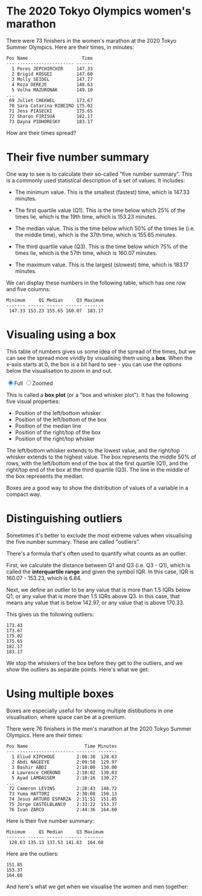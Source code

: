 # The 2020 Tokyo Olympics women's marathon

There were 73 finishers in the women's marathon at the 2020 Tokyo Summer Olympics. Here are their times, in minutes:

```
Pos Name                    Time
--- --------------------- ------
  1 Peres JEPCHIRCHIR     147.33
  2 Brigid KOSGEI         147.60
  3 Molly SEIDEL          147.77
  4 Roza DEREJE           148.63
  5 Volha MAZURONAK       149.10
...
 69 Juliet CHEKWEL        173.67
 70 Sara Catarina RIBEIRO 175.02
 71 Jess PIASECKI         175.65
 72 Sharon FIRISUA        182.17
 73 Dayna PIDHORESKY      183.17
```

How are their times spread?

# Their five number summary

One way to see is to calculate their so-called "five number summary". This is a commonly used statistical description of a set of values. It includes: 

- The minimum value. This is the smallest (fastest) time, which is 147.33 minutes.

- The first quartile value (Q1). This is the time below which 25% of the times lie, which is the 19th time, which is 153.23 minutes.

- The median value. This is the time below which 50% of the times lie (i.e. the middle time), which is the 37th time, which is 155.65 minutes. 

- The third quartile value (Q3). This is the time below which 75% of the times lie, which is the 57th time, which is 160.07 minutes.

- The maximum value. This is the largest (slowest) time, which is 183.17 minutes.

We can display these numbers in the following table, which has one row and five columns:

```
Minimum     Q1 Median     Q3 Maximum
------- ------ ------ ------ -------
 147.33 153.23 155.65 160.07  183.17
```

# Visualing using a box

This table of numbers gives us some idea of the spread of the times, but we can see the spread more vividly by visualising them using a **box**. When the x-axis starts at 0, the box is a bit hard to see - you can use the options below the visualisation to zoom in and out. 

<div id="chart"></div>
<script src="https://code.highcharts.com/highcharts-more.js"></script>
<script>
  let chart = Highcharts.chart("chart", {
    chart: {type: 'boxplot', inverted: true},
    title: {text: "Distribution of Times in the Tokyo 2020 Women's Marathon"},
    legend: {enabled: false},
    xAxis: {visible: false},
    yAxis: {min: 0, max: 200, title: {text: 'Finishing time (minutes)'}},
    series: [{
      data: [{low: 147.33, q1: 153.23, median: 155.65, q3: 160.07, high: 183.17}]
    }]
  });
</script>
<label onclick="chart.update({yAxis: {min: 0, max: 200}})"><input type="radio" name="chart" checked/>Full</label>
<label onclick="chart.update({yAxis: {min: 140, max: 190}})"><input type="radio" name="chart" />Zoomed</label>

This is called a **box plot** (or a "box and whisker plot"). It has the following five visual properties: 

- Position of the left/bottom whisker
- Position of the left/bottom of the box
- Position of the median line
- Position of the right/top of the box
- Position of the right/top whisker

The left/bottom whisker extends to the lowest value, and the right/top whisker extends to the highest value. The box represents the middle 50% of rows, with the left/bottom end of the box at the first quartile (Q1), and the right/top end of the box at the third quartile (Q3). The line in the middle of the box represents the median.

Boxes are a good way to show the distribution of values of a variable in a compact way.

# Distinguishing outliers

Sometimes it's better to exclude the most extreme values when visualising the five number summary. These are called "outliers".

There's a formula that's often used to quantify what counts as an outlier.

First, we calculate the distance between Q1 and Q3 (i.e. Q3 - Q1), which is called the **interquartile range** and given the symbol IQR. In this case, IQR is 160.07 - 153.23, which is 6.84.

Next, we define an outlier to be any value that is more than 1.5 IQRs below Q1, or any value that is more than 1.5 IQRs above Q3. In this case, that means any value that is below 142.97, or any value that is above 170.33.

This gives us the following outliers:

```
173.43
173.67
175.02
175.65
182.17
183.17
```

We stop the whiskers of the box before they get to the outliers, and we show the outliers as separate points. Here's what we get:

<div id="outliers"></div>
<script src="https://code.highcharts.com/highcharts-more.js"></script>
<script>
  Highcharts.chart("outliers", {
    chart: {inverted: true},
    title: {text: "Distribution of Times in the Tokyo 2020 Women's Marathon"},
    legend: {enabled: false},
    xAxis: {visible: false},
    yAxis: {min: 120, max: 200, title: {text: 'Finishing time (minutes)'}},
    series: [{
      type: "boxplot",
      data: [{low: 147.33, q1: 153.23, median: 155.65, q3: 160.07, high: 169.35}]
    },{
      type: "scatter",
      data: [[0, 173.43], [0, 173.67], [0, 175.02], [0, 175.65], [0, 182.17], [0, 183.17]],
    }]
  });
</script>

# Using multiple boxes

Boxes are especially useful for showing multiple distibutions in one visualisation, where space can be at a premium.

There were 76 finishers in the men's marathon at the 2020 Tokyo Summer Olympics. Here are their times:

```
Pos Name                     Time Minutes
--- --------------------- ------- -------
  1 Eliud KIPCHOGE        2:08:38  128.63
  2 Abdi NAGEEYE          2:09:58  129.97
  3 Bashir ABDI           2:10:00  130.00
  4 Lawrence CHERONO      2:10:02  130.03
  5 Ayad LAMDASSEM        2:10:16  130.27
...
 72 Cameron LEVINS	      2:28:43  148.72
 73 Yuma HATTORI          2:30:08  150.13
 74 Jesus ARTURO ESPARZA  2:31:51  151.85
 75 Jorge CASTELBLANCO	  2:33:22  153.37
 76 Ivan ZARCO	          2:44:36  164.60
```

Here is their five number summary:

```
Minimum     Q1 Median     Q3 Maximum
------- ------ ------ ------ -------
 128.63 135.13 137.53 141.63  164.60
```

Here are the outliers:

```
151.85
153.37
164.60
```

And here's what we get when we visualise the women and men together:

<div id="both"></div>
<script src="https://code.highcharts.com/highcharts-more.js"></script>
<script>
  Highcharts.chart("both", {
    chart: {inverted: true},
    title: {text: "Distribution of Times in the Tokyo 2020 Marathons"},
    legend: {enabled: false},
    xAxis: {categories: ["Men","Women"], title: {text: ""}},
    yAxis: {min: 120, max: 200, title: {text: "Finishing time (minutes)"}},
    series: [{
      type: "boxplot",
      data: [
        {low: 128.63, q1: 135.13, median: 137.53, q3: 141.63, high: 150.13},
        {low: 147.33, q1: 153.23, median: 155.65, q3: 160.07, high: 169.35}
      ]
    },{
      type: "scatter",
      data: [
        [0, 151.85], [0, 153.37], [0, 164.60],
        [1, 173.43], [1, 173.67], [1, 175.02], [1, 175.65], [1, 182.17], [1, 183.17]],
    }]
  });
</script>